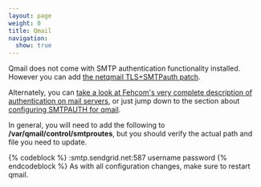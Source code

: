 ```yaml
---
layout: page
weight: 0
title: Qmail
navigation:
  show: true
---
```


Qmail does not come with SMTP authentication functionality installed. However you can add [the netqmail TLS+SMTPauth patch](http://notes.sagredo.eu/node/84).

Alternately, you can [take a look at Fehcom's very complete description of authentication on mail servers](http://www.fehcom.de/qmail/smtpauth.html), or just jump down to the section about [configuring SMTPAUTH for qmail](http://www.fehcom.de/qmail/smtpauth.html#SETUP).

In general, you will need to add the following to **/var/qmail/control/smtproutes**, but you should verify the actual path and file you need to update.

{% codeblock %} :smtp.sendgrid.net:587 username password {% endcodeblock %} As with all configuration changes, make sure to restart qmail.
